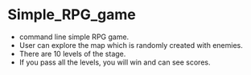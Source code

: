 # Simple_RPG_game
* command line simple RPG game.
* User can explore the map which is randomly created with enemies.
* There are 10 levels of the stage.
* If you pass all the levels, you will win and can see scores.
